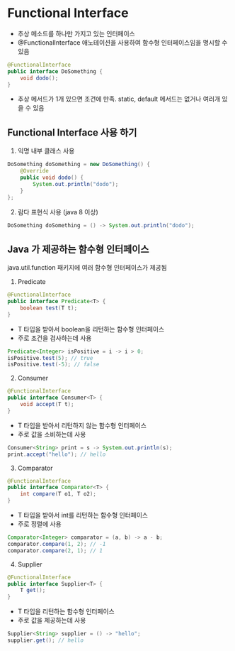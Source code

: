 # Functional Interface
- 추상 메소드를 하나만 가지고 있는 인터페이스
- @FunctionalInterface 애노테이션을 사용하여 함수형 인터페이스임을 명시할 수 있음
```java
@FunctionalInterface
public interface DoSomething {
    void dodo();
}
```
- 추상 메서드가 1개 있으면 조건에 만족. static, default 메서드는 없거나 여러개 있을 수 있음

## Functional Interface 사용 하기
1. 익명 내부 클래스 사용
```java
DoSomething doSomething = new DoSomething() {
    @Override
    public void dodo() {
        System.out.println("dodo");
    }
};
```
2. 람다 표현식 사용 (java 8 이상)
```java
DoSomething doSomething = () -> System.out.println("dodo");
```

## Java 가 제공하는 함수형 인터페이스
java.util.function 패키지에 여러 함수형 인터페이스가 제공됨
1. Predicate<T>
```java
@FunctionalInterface
public interface Predicate<T> {
    boolean test(T t);
}
```
- T 타입을 받아서 boolean을 리턴하는 함수형 인터페이스
- 주로 조건을 검사하는데 사용
```java
Predicate<Integer> isPositive = i -> i > 0;
isPositive.test(5); // true
isPositive.test(-5); // false
```

2. Consumer<T>
```java
@FunctionalInterface
public interface Consumer<T> {
    void accept(T t);
}
```
- T 타입을 받아서 리턴하지 않는 함수형 인터페이스
- 주로 값을 소비하는데 사용
```java
Consumer<String> print = s -> System.out.println(s);
print.accept("hello"); // hello
```

3. Comparator<T>
```java
@FunctionalInterface
public interface Comparator<T> {
    int compare(T o1, T o2);
}
```
- T 타입을 받아서 int를 리턴하는 함수형 인터페이스
- 주로 정렬에 사용
```java
Comparator<Integer> comparator = (a, b) -> a - b;
comparator.compare(1, 2); // -1
comparator.compare(2, 1); // 1
```

4. Supplier<T>
```java
@FunctionalInterface
public interface Supplier<T> {
    T get();
}
```
- T 타입을 리턴하는 함수형 인터페이스
- 주로 값을 제공하는데 사용
```java
Supplier<String> supplier = () -> "hello";
supplier.get(); // hello
```
